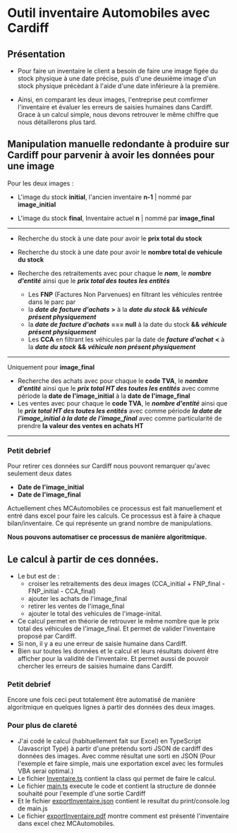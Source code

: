 # Outil inventaire Automobiles avec Cardiff

## Présentation

- Pour faire un inventaire le client a besoin de faire une image figée du stock physique à une date précise, puis d'une deuxième image d'un stock physique précèdant à l'aide d'une date inférieure à la première.

- Ainsi, en comparant les deux images, l'entreprise peut comfirmer l'inventaire et évaluer les erreurs de saisies humaines dans Cardiff. Grace à un calcul simple, nous devons retrouver le même chiffre que nous détaillerons plus tard.

## Manipulation manuelle redondante à produire sur Cardiff pour parvenir à avoir les données pour une image

Pour les deux images :

- L'image du stock **initial**, l'ancien inventaire **n-1** | nommé par **image_initial**

- L'image du stock **final**, Inventaire actuel **n** | nommé par **image_final**

---

- Recherche du stock à une date pour avoir le **prix total du stock**
- Recherche du stock à une date pour avoir le **nombre total de vehicule du stock**
- Recherche des retraitements avec pour chaque le **_nom_**, le **_nombre d'entité_** ainsi que le **_prix total des toutes les entités_**

  - Les **FNP** (Factures Non Parvenues) en filtrant les véhicules rentrée dans le parc par
  - la **_date de facture d'achats_** **>** à la **_date du stock_** **&&** **_véhicule présent physiquement_**
  - la **_date de facture d'achats_** **=== null** à la date du stock **&&** **_véhicule présent physiquement_**
  - Les **CCA** en filtrant les véhicules par la date de **_facture d'achat_** **<** à la **_date du stock_** **&&** **_véhicule non présent physiquement_**

---

Uniquement pour **image_final**

- Recherche des achats avec pour chaque le **code TVA**, le **_nombre d'entité_** ainsi que le **_prix total HT des toutes les entités_** avec comme période la **date de l'image_initial** à la **date de l'image_final**
- Les ventes avec pour chaque le **code TVA**, le **_nombre d'entité_** ainsi que le **_prix total HT des toutes les entités_** avec comme période **_la date de l'image_initial à la date de l'image_final_** avec comme particularité de prendre **la valeur des ventes en achats HT**

---

### Petit debrief

Pour retirer ces données sur Cardiff nous pouvont remarquer qu'avec seulement deux dates

- **Date de l'image_initial**
- **Date de l'image_final**

Actuellement ches MCAutomobiles ce processus est fait manuellement et entré dans excel pour faire les calculs. Ce processus est à faire à chaque bilan/inventaire. Ce qui représente un grand nombre de manipulations.

**Nous pouvons automatiser ce processus de manière algoritmique.**

## Le calcul à partir de ces données.

- Le but est de :
  - croiser les retraitements des deux images (CCA_initial + FNP_final - FNP_initial - CCA_final)
  - ajouter les achats de l'image_final
  - retirer les ventes de l'image_final
  - ajouter le total des vehicules de l'image-inital.
- Ce calcul permet en théorie de retrouver le même nombre que le prix total des véhicules de l'image_final. Et permet de valider l'inventaire proposé par Cardiff.
- Si non, il y a eu une erreur de saisie humaine dans Cardiff.
- Bien sur toutes les données et le calcul et leurs résultats doivent être afficher pour la validité de l'inventaire. Et permet aussi de pouvoir chercher les erreurs de saisies humaine dans Cardiff.

### Petit debrief

Encore une fois ceci peut totalement être automatisé de manière algoritmique en quelques lignes à partir des données des deux images.

### Pour plus de clareté

- J'ai codé le calcul (habituellement fait sur Excel) en TypeScript (Javascript Typé) à partir d'une prétendu sorti JSON de cardiff des données des images. Avec comme résultat une sorti en JSON (Pour l'exemple et faire simple, mais une exportation excel avec les formules VBA serai optimal.)
- Le fichier [Inventaire.ts](https://github.com/OverGlass/inventaire_cardiff_proposition/blob/master/Inventaire.ts) contient la class qui permet de faire le calcul.
- Le fichier [main.ts](https://github.com/OverGlass/inventaire_cardiff_proposition/blob/master/main.ts) execute le code et contient la structure de donnée souhaité pour l'exemple d'une sortie Cardiff
- Et le fichier [exportInventaire.json](https://github.com/OverGlass/inventaire_cardiff_proposition/blob/master/exportInventaire.json) contient le resultat du print/console.log de main.js
- Le fichier [exportInventaire.pdf](https://github.com/OverGlass/inventaire_cardiff_proposition/blob/master/exportInventaire.pdf) montre comment est présenté l'inventaire dans excel chez MCAutomobiles.
